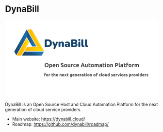 # DynaBill

![](https://github.com/dynabill/brand-kit/blob/main/assets/social/github-open-graph-template.png)

DynaBill is an Open Source Host and Cloud Automation Platform for the next generation of cloud service providers.

* Main website: https://dynabill.cloud/
* Roadmap: https://github.com/dynabill/roadmap/
